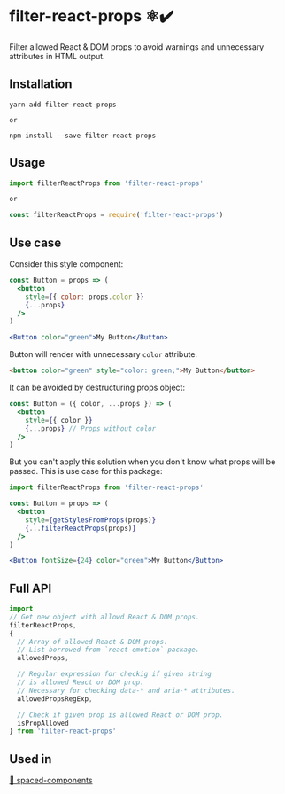 # filter-react-props ⚛️✔️
Filter allowed React & DOM props to avoid warnings and unnecessary attributes in HTML output.

## Installation

```
yarn add filter-react-props

or

npm install --save filter-react-props
```

## Usage

```jsx
import filterReactProps from 'filter-react-props'

or

const filterReactProps = require('filter-react-props')
```

## Use case
Consider this style component:

```jsx
const Button = props => (
  <button
    style={{ color: props.color }}
    {...props}
  />
)

<Button color="green">My Button</Button>
```

Button will render with unnecessary `color` attribute.

```html
<button color="green" style="color: green;">My Button</button>
```

It can be avoided by destructuring props object:
```jsx
const Button = ({ color, ...props }) => (
  <button
    style={{ color }}
    {...props} // Props without color
  />
)
```


But you can't apply this solution when you don't know what props will be passed. This is use case for this package:

```jsx
import filterReactProps from 'filter-react-props'

const Button = props => (
  <button
    style={getStylesFromProps(props)}
    {...filterReactProps(props)}
  />
)

<Button fontSize={24} color="green">My Button</Button>
```

## Full API

```js
import
// Get new object with allowd React & DOM props.
filterReactProps,
{
  // Array of allowed React & DOM props.
  // List borrowed from `react-emotion` package.
  allowedProps,

  // Regular expression for checkig if given string
  // is allowed React or DOM prop.
  // Necessary for checking data-* and aria-* attributes.
  allowedPropsRegExp,

  // Check if given prop is allowed React or DOM prop.
  isPropAllowed
} from 'filter-react-props'
```

## Used in

[📐 spaced-components](https://github.com/asistapl/spaced-components)

